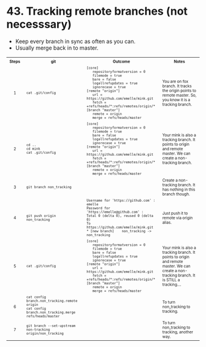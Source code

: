 # 43. Tracking remote branches (not necesssary)
* Keep every branch in sync as often as you can.
* Usually merge back in to master.


<table>
  <tr>
    <th><font size="1">Steps</font></th>	  
    <th><font size="1">git</font></th>	    
    <th><font size="1">Outcome</font></th>	    
    <th><font size="1">Notes</font></th>	            
  </tr>
  <tr>
    <td align="center"><font size="1">1</font></td>  
    <td><font size="1"><code>cat .git/config</code></font></td>
    <td><font size="1">
      <code>[core]</code></br>
      <code>&nbsp;&nbsp; repositoryformatversion = 0</code></br>      
      <code>&nbsp;&nbsp; filemode = true</code></br>            
      <code>&nbsp;&nbsp; bare = false</code></br>            
      <code>&nbsp;&nbsp; logallrefupdates = true</code></br>            
      <code>&nbsp;&nbsp; ignorecase = true</code></br>            
      <code>[remote "origin"]</code></br>            
      <code>&nbsp;&nbsp; url = https://github.com/emelle/mink.git</code></br>            
      <code>&nbsp;&nbsp; fetch = +refs/heads/*:refs/remotes/origin/*</code></br>            
      <code>[branch "master"]</code></br>            
      <code>&nbsp;&nbsp; remote = origin</code></br>            
      <code>&nbsp;&nbsp; merge = refs/heads/master</code>         
    </font></td>
    <td><font size="1">
      You are on fox branch. It tracks the origin points to remote master. 
      So, you know it is a tracking branch.
    </font></td>            
  </tr>
  <tr>
    <td align="center"><font size="1">2</font></td>  
    <td><font size="1">
      <code>cd ..</code><br>
      <code>cd mink</code></br>
      <code>cat .git/config</code>
    </font></td>
    <td><font size="1">
      <code>[core]</code></br>
      <code>&nbsp;&nbsp; repositoryformatversion = 0</code></br>      
      <code>&nbsp;&nbsp; filemode = true</code></br>            
      <code>&nbsp;&nbsp; bare = false</code></br>            
      <code>&nbsp;&nbsp; logallrefupdates = true</code></br>            
      <code>&nbsp;&nbsp; ignorecase = true</code></br>            
      <code>[remote "origin"]</code></br>            
      <code>&nbsp;&nbsp; url = https://github.com/emelle/mink.git</code></br>            
      <code>&nbsp;&nbsp; fetch = +refs/heads/*:refs/remotes/origin/*</code></br>            
      <code>[branch "master"]</code></br>            
      <code>&nbsp;&nbsp; remote = origin</code></br>            
      <code>&nbsp;&nbsp; merge = refs/heads/master</code>         
    </font></td>
    <td><font size="1">
      Your mink is also a tracking branch. 
      It points to origin and remote master. We can create a non-tracking branch.
    </font></td>            
  </tr>
  <tr>
    <td align="center"><font size="1">3</font></td>  
    <td><font size="1"><code>git branch non_tracking</code></font></td>
    <td><font size="1"> </font></td>
    <td><font size="1">Create a non-tracking branch. It has nothing in this branch though.</font></td>            
  </tr>
  <tr>
    <td align="center"><font size="1">4</font></td>  
    <td><font size="1"><code>git push origin non_tracking</code></font></td>
    <td><font size="1">
      <code>Username for 'https://github.com' : emelle</code></br>
      <code>Password for 'https://emelle@github.com' :</code></br>                
      <code>Total 0 (delta 0), reused 0 (delta 0)</code></br>
      <code>To https://github.com/emelle/mink.git</code></br>      
      <code>* [new branch] &nbsp;&nbsp; non_tracking -> non_tracking</code>
    </font></td>
    <td><font size="1">Just push it to remote via origin alias.</font></td>            
  </tr>
  <tr>
    <td align="center"><font size="1">5</font></td>  
    <td><font size="1"> <code>cat .git/config</code> </font></td>
    <td><font size="1">
      <code>[core]</code></br>
      <code>&nbsp;&nbsp; repositoryformatversion = 0</code></br>      
      <code>&nbsp;&nbsp; filemode = true</code></br>            
      <code>&nbsp;&nbsp; bare = false</code></br>            
      <code>&nbsp;&nbsp; logallrefupdates = true</code></br>            
      <code>&nbsp;&nbsp; ignorecase = true</code></br>            
      <code>[remote "origin"]</code></br>            
      <code>&nbsp;&nbsp; url = https://github.com/emelle/mink.git</code></br>            
      <code>&nbsp;&nbsp; fetch = +refs/heads/*:refs/remotes/origin/*</code></br>            
      <code>[branch "master"]</code></br>            
      <code>&nbsp;&nbsp; remote = origin</code></br>            
      <code>&nbsp;&nbsp; merge = refs/heads/master</code>         
    </font></td>
    <td><font size="1">
      Your mink is also a tracking branch. 
      It points to origin and remote master. We can create a non-tracking branch.
      It is STILL a tracking.... 
    </font></td>            
  </tr>
  <tr>
    <td align="center"><font size="1">6</font></td>  
    <td><font size="1"> 
      <code>cat config branch.non_tracking.remote origin</code> </br>
      <code>cat config branch.non_tracking.merge refs/heads/master </code>     
    </font></td>
    <td><font size="1"> </font></td>
    <td><font size="1"> To turn non_tracking to tracking. </font></td>            
  </tr>  
  <tr>
    <td align="center"><font size="1">7</font></td>  
    <td><font size="1"> 
      <code>git branch --set-upstream non-tracking origin/non_tracking</code> 
    </font></td>
    <td><font size="1"> </font></td>
    <td><font size="1"> To turn non_tracking to tracking, another way. </font></td>            
  </tr>   
  
</table>
